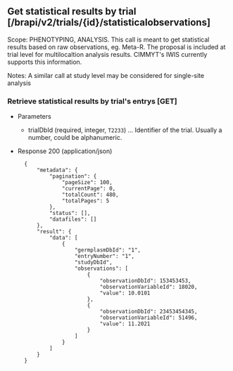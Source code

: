 ## Get statistical results by trial [/brapi/v2/trials/{id}/statisticalobservations]
Scope: PHENOTYPING, ANALYSIS.
This call is meant to get statistical results based on raw observations, eg. Meta-R. The proposal is included at trial level for multilocaltion analysis results. CIMMYT's IWIS currently supports this information.

Notes: A similar call at study level may be considered for single-site analysis

### Retrieve statistical results by trial's entrys [GET]

+ Parameters
    + trialDbId (required, integer, `T2233`) ... Identifier of the trial. Usually a number, could be alphanumeric.

+ Response 200 (application/json)

        {
            "metadata": {
                "pagination": {
                    "pageSize": 100,
                    "currentPage": 0,
                    "totalCount": 480,
                    "totalPages": 5
                },
                "status": [],
                "datafiles": []
            },
            "result": {
                "data": [
                    {
                        "germplasmDbId": "1",
                        "entryNumber": "1",
                        "studyDbId",
                        "observations": [
                            {
                                "observationDbId": 153453453,
                                "observationVariableId": 18020,
                                "value": 10.0101
                            },
                            {
                                "observationDbId": 23453454345,
                                "observationVariableId": 51496,
                                "value": 11.2021
                            }
                        ]
                    }
                ]
            }
        }
